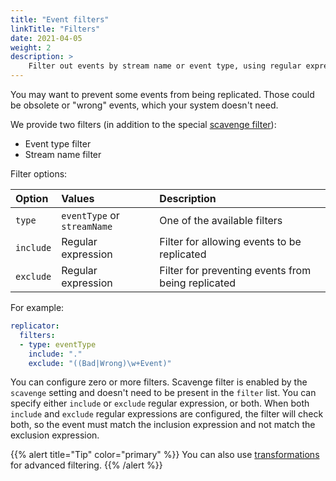 ```yaml
---
title: "Event filters"
linkTitle: "Filters"
date: 2021-04-05
weight: 2
description: >
    Filter out events by stream name or event type, using regular expressions. Positive and negative matches are supported.
---
```


You may want to prevent some events from being replicated. Those could be obsolete or "wrong" events, which your system doesn't need.

We provide two filters (in addition to the special [scavenge filter](../scavenge)):
- Event type filter
- Stream name filter

Filter options:

| Option | Values | Description |
| :----- | :----- | :---------- |
| `type` | `eventType` or `streamName` | One of the available filters |
| `include` | Regular expression | Filter for allowing events to be replicated |
| `exclude` | Regular expression | Filter for preventing events from being replicated |

For example:

```yaml
replicator:
  filters:
  - type: eventType
    include: "."
    exclude: "((Bad|Wrong)\w+Event)"
```

You can configure zero or more filters. Scavenge filter is enabled by the `scavenge` setting and doesn't need to be present in the `filter` list. You can specify either `include` or `exclude` regular expression, or both. When both `include` and `exclude` regular expressions are configured, the filter will check both, so the event must match the inclusion expression and not match the exclusion expression.

{{% alert title="Tip" color="primary" %}}
You can also use [transformations](../transforms) for advanced filtering.
{{% /alert %}}
